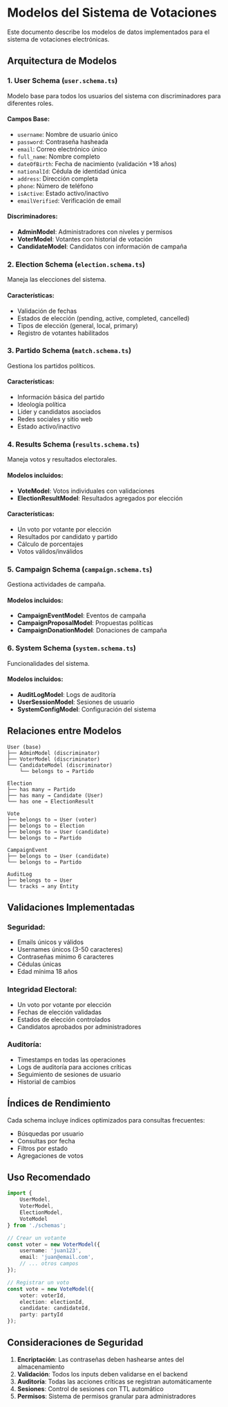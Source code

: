 # Modelos del Sistema de Votaciones

Este documento describe los modelos de datos implementados para el sistema de votaciones electrónicas.

## Arquitectura de Modelos

### 1. **User Schema** (`user.schema.ts`)
Modelo base para todos los usuarios del sistema con discriminadores para diferentes roles.

#### Campos Base:
- `username`: Nombre de usuario único
- `password`: Contraseña hasheada
- `email`: Correo electrónico único
- `full_name`: Nombre completo
- `dateOfBirth`: Fecha de nacimiento (validación +18 años)
- `nationalId`: Cédula de identidad única
- `address`: Dirección completa
- `phone`: Número de teléfono
- `isActive`: Estado activo/inactivo
- `emailVerified`: Verificación de email

#### Discriminadores:
- **AdminModel**: Administradores con niveles y permisos
- **VoterModel**: Votantes con historial de votación
- **CandidateModel**: Candidatos con información de campaña

### 2. **Election Schema** (`election.schema.ts`)
Maneja las elecciones del sistema.

#### Características:
- Validación de fechas
- Estados de elección (pending, active, completed, cancelled)
- Tipos de elección (general, local, primary)
- Registro de votantes habilitados

### 3. **Partido Schema** (`match.schema.ts`)
Gestiona los partidos políticos.

#### Características:
- Información básica del partido
- Ideología política
- Líder y candidatos asociados
- Redes sociales y sitio web
- Estado activo/inactivo

### 4. **Results Schema** (`results.schema.ts`)
Maneja votos y resultados electorales.

#### Modelos incluidos:
- **VoteModel**: Votos individuales con validaciones
- **ElectionResultModel**: Resultados agregados por elección

#### Características:
- Un voto por votante por elección
- Resultados por candidato y partido
- Cálculo de porcentajes
- Votos válidos/inválidos

### 5. **Campaign Schema** (`campaign.schema.ts`)
Gestiona actividades de campaña.

#### Modelos incluidos:
- **CampaignEventModel**: Eventos de campaña
- **CampaignProposalModel**: Propuestas políticas
- **CampaignDonationModel**: Donaciones de campaña

### 6. **System Schema** (`system.schema.ts`)
Funcionalidades del sistema.

#### Modelos incluidos:
- **AuditLogModel**: Logs de auditoría
- **UserSessionModel**: Sesiones de usuario
- **SystemConfigModel**: Configuración del sistema

## Relaciones entre Modelos

```
User (base)
├── AdminModel (discriminator)
├── VoterModel (discriminator)
└── CandidateModel (discriminator)
    └── belongs to → Partido

Election
├── has many → Partido
├── has many → Candidate (User)
└── has one → ElectionResult

Vote
├── belongs to → User (voter)
├── belongs to → Election
├── belongs to → User (candidate)
└── belongs to → Partido

CampaignEvent
├── belongs to → User (candidate)
└── belongs to → Partido

AuditLog
├── belongs to → User
└── tracks → any Entity
```

## Validaciones Implementadas

### Seguridad:
- Emails únicos y válidos
- Usernames únicos (3-50 caracteres)
- Contraseñas mínimo 6 caracteres
- Cédulas únicas
- Edad mínima 18 años

### Integridad Electoral:
- Un voto por votante por elección
- Fechas de elección validadas
- Estados de elección controlados
- Candidatos aprobados por administradores

### Auditoría:
- Timestamps en todas las operaciones
- Logs de auditoría para acciones críticas
- Seguimiento de sesiones de usuario
- Historial de cambios

## Índices de Rendimiento

Cada schema incluye índices optimizados para consultas frecuentes:
- Búsquedas por usuario
- Consultas por fecha
- Filtros por estado
- Agregaciones de votos

## Uso Recomendado

```typescript
import { 
    UserModel, 
    VoterModel, 
    ElectionModel, 
    VoteModel 
} from './schemas';

// Crear un votante
const voter = new VoterModel({
    username: 'juan123',
    email: 'juan@email.com',
    // ... otros campos
});

// Registrar un voto
const vote = new VoteModel({
    voter: voterId,
    election: electionId,
    candidate: candidateId,
    party: partyId
});
```

## Consideraciones de Seguridad

1. **Encriptación**: Las contraseñas deben hashearse antes del almacenamiento
2. **Validación**: Todos los inputs deben validarse en el backend
3. **Auditoría**: Todas las acciones críticas se registran automáticamente
4. **Sesiones**: Control de sesiones con TTL automático
5. **Permisos**: Sistema de permisos granular para administradores
